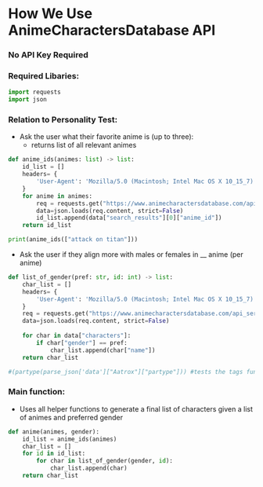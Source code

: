 # How We Use AnimeCharactersDatabase API

### No API Key Required

### Required Libaries:
```python
import requests
import json
```
### Relation to Personality Test:
- Ask the user what their favorite anime is (up to three): 
  - returns list of all relevant animes
``` python
def anime_ids(animes: list) -> list:
    id_list = []
    headers= {
        'User-Agent': 'Mozilla/5.0 (Macintosh; Intel Mac OS X 10_15_7) AppleWebKit/537.36 (KHTML, like Gecko) Chrome/108.0.0.0 Safari/537.36'
    }
    for anime in animes:
        req = requests.get("https://www.animecharactersdatabase.com/api_series_characters.php?anime_q="+anime, headers=headers)
        data=json.loads(req.content, strict=False)
        id_list.append(data["search_results"][0]["anime_id"])
    return id_list

print(anime_ids(["attack on titan"]))
```

- Ask the user if they align more with males or females in __ anime (per anime)
```python
def list_of_gender(pref: str, id: int) -> list:
    char_list = []
    headers= {
        'User-Agent': 'Mozilla/5.0 (Macintosh; Intel Mac OS X 10_15_7) AppleWebKit/537.36 (KHTML, like Gecko) Chrome/108.0.0.0 Safari/537.36'
    }
    req = requests.get("https://www.animecharactersdatabase.com/api_series_characters.php?anime_id="+str(id), headers=headers)
    data=json.loads(req.content, strict=False)
    
    for char in data["characters"]:
        if char["gender"] == pref:
            char_list.append(char["name"])
    return char_list

#(partype(parse_json['data']["Aatrox"]["partype"])) #tests the tags function above
```

### Main function: 
- Uses all helper functions to generate a final list of characters given a list of animes and preferred gender
```python
def anime(animes, gender):
    id_list = anime_ids(animes)
    char_list = []
    for id in id_list:
        for char in list_of_gender(gender, id):
            char_list.append(char)
    return char_list
```